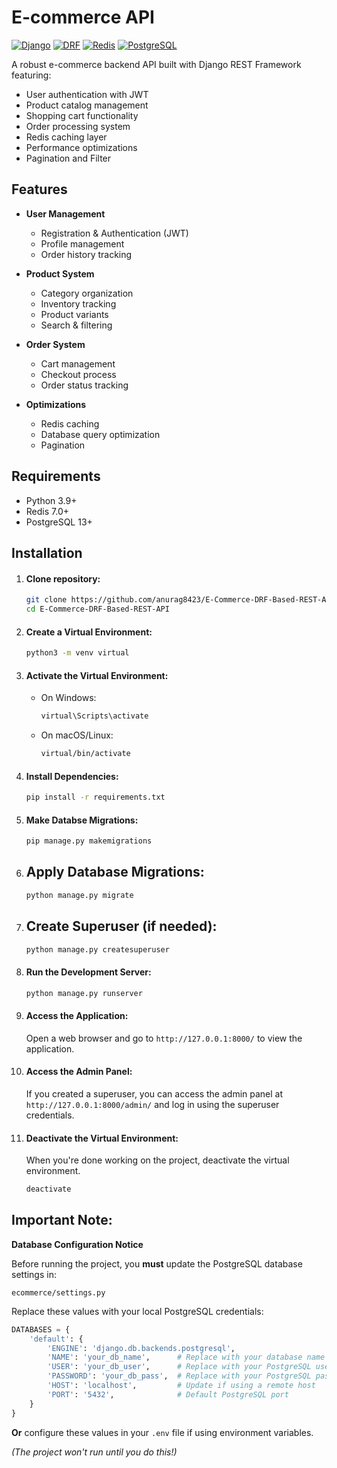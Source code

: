 # E-commerce API

[![Django](https://img.shields.io/badge/Django-4.2-brightgreen.svg)](https://www.djangoproject.com/)
[![DRF](https://img.shields.io/badge/DRF-3.14-blue.svg)](https://www.django-rest-framework.org/)
[![Redis](https://img.shields.io/badge/Redis-7.0-red.svg)](https://redis.io/)
[![PostgreSQL](https://img.shields.io/badge/PostgreSQL-15-blue.svg)](https://www.postgresql.org/)

A robust e-commerce backend API built with Django REST Framework featuring:

- User authentication with JWT
- Product catalog management
- Shopping cart functionality
- Order processing system
- Redis caching layer
- Performance optimizations
- Pagination and Filter

## Features

- **User Management**
  - Registration & Authentication (JWT)
  - Profile management
  - Order history tracking
  
- **Product System**
  - Category organization
  - Inventory tracking
  - Product variants
  - Search & filtering

- **Order System**
  - Cart management
  - Checkout process
  - Order status tracking

- **Optimizations**
  - Redis caching
  - Database query optimization
  - Pagination

## Requirements

- Python 3.9+
- Redis 7.0+
- PostgreSQL 13+

## Installation

1. #### Clone repository:
   ```bash
   git clone https://github.com/anurag8423/E-Commerce-DRF-Based-REST-API.git
   cd E-Commerce-DRF-Based-REST-API

2. #### Create a Virtual Environment:
   ```bash
   python3 -m venv virtual

3. #### Activate the Virtual Environment:
   - On Windows:
     ```bash
     virtual\Scripts\activate
     
   - On macOS/Linux:
     ```bash
     virtual/bin/activate

5. #### Install Dependencies:
   ```bash
   pip install -r requirements.txt

6. #### Make Databse Migrations:
   ```bash
   pip manage.py makemigrations

7. ## Apply Database Migrations:
   ```bash
   python manage.py migrate

9. ## Create Superuser (if needed):
   ```bash
   python manage.py createsuperuser

11. #### Run the Development Server:
    ```bash
    python manage.py runserver

12. #### Access the Application:
    Open a web browser and go to `http://127.0.0.1:8000/` to view the application.

13. #### Access the Admin Panel:
    If you created a superuser, you can access the admin panel at `http://127.0.0.1:8000/admin/` and log in using the superuser credentials.

14. #### Deactivate the Virtual Environment:
    When you're done working on the project, deactivate the virtual environment.
    ```bash
    deactivate

## Important Note:

**Database Configuration Notice**  

Before running the project, you **must** update the PostgreSQL database settings in:  

`ecommerce/settings.py`  

Replace these values with your local PostgreSQL credentials:  

```python
DATABASES = {
    'default': {
        'ENGINE': 'django.db.backends.postgresql',
        'NAME': 'your_db_name',      # Replace with your database name
        'USER': 'your_db_user',      # Replace with your PostgreSQL username  
        'PASSWORD': 'your_db_pass',  # Replace with your PostgreSQL password
        'HOST': 'localhost',         # Update if using a remote host
        'PORT': '5432',              # Default PostgreSQL port
    }
}
```

**Or** configure these values in your `.env` file if using environment variables.  

*(The project won't run until you do this!)*  


